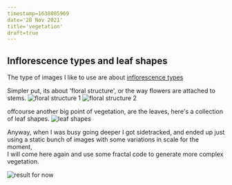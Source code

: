```yaml
---
timestamp=1638085969
date='28 Nov 2021'
title='vegetation'
draft=true
---
```


## Inflorescence types and leaf shapes


The type of images I like to use are about [inflorescence types](http://hsvbg.org/wp-content/uploads/2016/06/Types-of-Inflorescence_N-Ontario-Plant-Database.pdf)

Simpler put, its about 'floral structure', or the way flowers are attached to stems.
![floral structure 1](../assets/images/vegetation/inflorescence-types.jpg)
![floral structure 2](../assets/images/vegetation/fig17.png)

offcourse another big point of vegetation, are the leaves, here's a collection of leaf shapes.
![leaf shapes](../assets/images/vegetation/leaf-shapes.jpg)

Anyway, when I was busy going deeper I got sidetracked, and ended up just using a static bunch of images with some variations in scale for the moment,  
I will come here again and use some fractal code to generate more complex vegetation.  

![result for now](../assets/images/vegetation/simpler-vegetation.svg)





